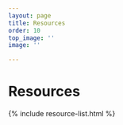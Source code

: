 ```yaml
---
layout: page
title: Resources
order: 10
top_image: ''
image: ''

---
```

# Resources

{% include resource-list.html %}